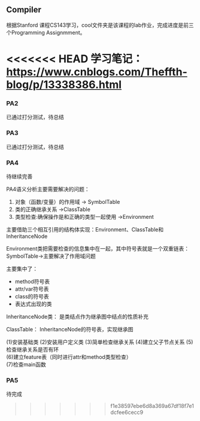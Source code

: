 ## Compiler

根据Stanford 课程CS143学习，cool文件夹是该课程的lab作业，完成进度是前三个Programming Assignmment。

<<<<<<< HEAD
学习笔记： https://www.cnblogs.com/Theffth-blog/p/13338386.html 
=======
### PA2

已通过打分测试，待总结

### PA3

已通过打分测试，待总结

### PA4

待继续完善

PA4语义分析主要需要解决的问题：  

1. 对象（函数/变量）的作用域  -> SymbolTable  
2. 类的正确继承关系    ->ClassTable
3. 类型检查:确保操作是和正确的类型一起使用  ->Environment

主要借助三个相互引用的结构体实现：Environment、ClassTable和InheritanceNode

Environment类把需要检查的信息集中在一起，其中符号表就是一个双重链表：SymbolTable->主要解决了作用域问题

主要集中了：

- method符号表
- attr/var符号表
- class的符号表
- 表达式出现的类

InheritanceNode类： 是类结点作为继承图中结点的性质补充

ClassTable： InheritanceNode的符号表，实现继承图

(1)安装基础类
(2)安装用户定义类
(3)简单检查继承关系
(4)建立父子节点关系
(5)检查继承关系是否有环   
(6)建立feature表（同时进行attr和method类型检查）   
(7)检查main函数

### PA5

待完成
>>>>>>> f1e38597ebe6d8a369a67df18f7e1dcfee6cecc9
